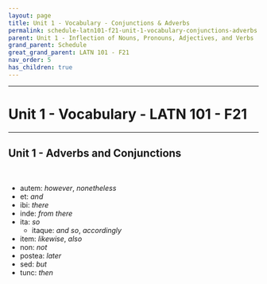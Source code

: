 ```yaml
---
layout: page
title: Unit 1 - Vocabulary - Conjunctions & Adverbs
permalink: schedule-latn101-f21-unit-1-vocabulary-conjunctions-adverbs
parent: Unit 1 - Inflection of Nouns, Pronouns, Adjectives, and Verbs
grand_parent: Schedule
great_grand_parent: LATN 101 - F21
nav_order: 5
has_children: true
---
```

***

# Unit 1 - Vocabulary - LATN 101 - F21

***

## Unit 1 - Adverbs and Conjunctions
&nbsp;
- autem: *however*, *nonetheless*
- et: *and*
- ibi: *there*
- inde: *from there*
- ita: *so*
  - itaque: *and so*, *accordingly*
- item: *likewise*, *also*
- non: *not*
- postea: *later*
- sed: *but*
- tunc: *then*
